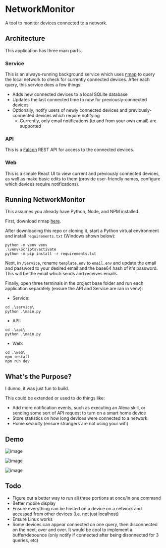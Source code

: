 # NetworkMonitor
A tool to monitor devices connected to a network.


## Architecture
This application has three main parts.

### Service
This is an always-running background service which uses [nmap](https://nmap.org/) to query the local network to check for currently connected devices. After each query, this service does a few things:
- Adds new connected devices to a local SQLite database
- Updates the last connected time to now for previously-connected devices
- Optionally, notify users of newly connected devices and previously-connected devices which require notifying
  - Currently, only email notifications (to and from your own email) are supported
  
### API
This is a [Falcon](https://falcon.readthedocs.io/en/stable/) REST API for access to the connected devices.

### Web
This is a simple React UI to view current and previously connected devices, as well as make basic edits to them (provide user-friendly names, configure which devices require notifications).

## Running NetworkMonitor
This assumes you already have Python, Node, and NPM installed. 

First, download nmap [here](https://nmap.org/download).

After downloading this repo or cloning it, start a Python virtual environment and install `requirements.txt` (Windows shown below):

```
python -m venv venv
.\venv\Scripts\activate
python -m pip install -r requirements.txt
```

Next, in `/Service`, rename `template.env` to `email.env` and update the email and password to your desired email and the base64 hash of it's password. This will be the email which sends and receives emails. 

Finally, open three terminals in the project base folder and run each application separately (ensure the API and Service are ran in venv):
- Service:
```
cd .\service\
python .\main.py
```
- API:
```
cd .\api\
python .\main.py
```
- Web:
```
cd .\web\
npm install
npm run dev
```

## What's the Purpose?
I dunno, it was just fun to build.

This could be extended or used to do things like:
- Add more notification events, such as executing an Alexa skill, or sending some sort of API request to turn on a smart home device
- Store statistics on how long devices were connected to a network
- Home security (ensure strangers are not using your wifi)

## Demo
![image](https://github.com/user-attachments/assets/f4fbded9-0aca-4d93-bcab-66c752635441)

![image](https://github.com/user-attachments/assets/b1913a00-353e-4b3c-a8ad-9a4f4256b6b0)

![image](https://github.com/user-attachments/assets/df05a9b1-809b-4ec2-bed0-c47353580854)

## Todo
- Figure out a better way to run all three portions at once/in one command
- Better mobile display
- Ensure everything can be hosted on a device on a network and accessed from other devices (i.e. not just localhost)
- Ensure Linux works
- Some devices can appear connected on one query, then disconnected on the next, over and over. It would be cool to implement a buffer/debounce (only notify if connected after being disonnected for 3 queries, etc)  
